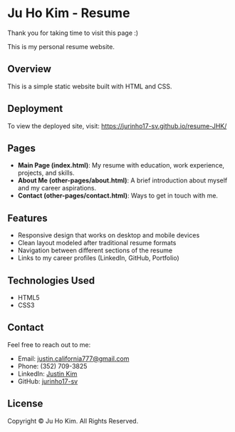 # Ju Ho Kim - Resume

Thank you for taking time to visit this page :)

This is my personal resume website.

## Overview

This is a simple static website built with HTML and CSS.

## Deployment

To view the deployed site, visit: https://jurinho17-sv.github.io/resume-JHK/

## Pages

- **Main Page (index.html)**: My resume with education, work experience, projects, and skills.
- **About Me (other-pages/about.html)**: A brief introduction about myself and my career aspirations.
- **Contact (other-pages/contact.html)**: Ways to get in touch with me.

## Features

- Responsive design that works on desktop and mobile devices
- Clean layout modeled after traditional resume formats
- Navigation between different sections of the resume
- Links to my career profiles (LinkedIn, GitHub, Portfolio)

## Technologies Used

- HTML5
- CSS3

## Contact

Feel free to reach out to me:

- Email: justin.california777@gmail.com
- Phone: (352) 709-3825
- LinkedIn: [Justin Kim](https://www.linkedin.com/in/justinkim-sv/)
- GitHub: [jurinho17-sv](https://github.com/jurinho17-sv)

## License

Copyright © Ju Ho Kim. All Rights Reserved.